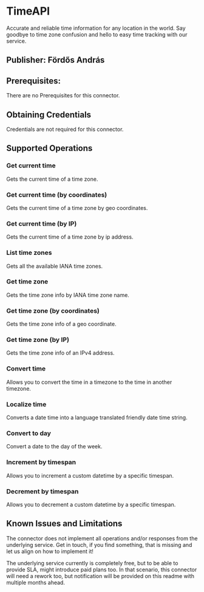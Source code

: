 # TimeAPI
Accurate and reliable time information for any location in the world. Say goodbye to time zone confusion and hello to easy time tracking with our service.

## Publisher: Fördős András

## Prerequisites: 
There are no Prerequisites for this connector.

## Obtaining Credentials
Credentials are not required for this connector.

## Supported Operations

### Get current time
Gets the current time of a time zone.

### Get current time (by coordinates)
Gets the current time of a time zone by geo coordinates.

### Get current time (by IP)
Gets the current time of a time zone by ip address.

### List time zones
Gets all the available IANA time zones.

### Get time zone
Gets the time zone info by IANA time zone name.

### Get time zone (by coordinates)
Gets the time zone info of a geo coordinate.

### Get time zone (by IP)
Gets the time zone info of an IPv4 address.

### Convert time
Allows you to convert the time in a timezone to the time in another timezone.

### Localize time
Converts a date time into a language translated friendly date time string.

### Convert to day
Convert a date to the day of the week.

### Increment by timespan
Allows you to increment a custom datetime by a specific timespan.

### Decrement by timespan
Allows you to decrement a custom datetime by a specific timespan.

## Known Issues and Limitations
The connector does not implement all operations and/or responses from the underlying service. Get in touch, if you find something, that is missing and let us align on how to implement it!

The underlying service currently is completely free, but to be able to provide SLA, might introduce paid plans too. In that scenario, this connector will need a rework too, but notification will be provided on this readme with multiple months ahead.
